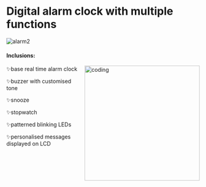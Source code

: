 # Digital alarm clock with multiple functions
![alarm2](https://github.com/Adazaiya/Digital-alarm-clock-with-multiple-functions/assets/120755280/d8e039c5-069f-4388-9113-51008ccc1669)


<h4 align="left">Inclusions: </h4>
<img src="https://i.pinimg.com/564x/c6/6f/2e/c66f2ecc73b7192ec8d7ca9152553f1a.jpg" alt="coding" width="300" align="right"/> 

✨base real time alarm clock

✨buzzer with customised tone

✨snooze

✨stopwatch

✨patterned blinking LEDs

✨personalised messages displayed on LCD


